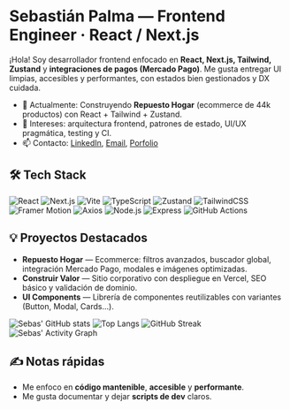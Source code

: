 # Sebastián Palma — Frontend Engineer · React / Next.js


¡Hola! Soy desarrollador frontend enfocado en **React, Next.js, Tailwind, Zustand** y **integraciones de pagos (Mercado Pago)**. Me gusta entregar UI limpias, accesibles y performantes, con estados bien gestionados y DX cuidada.


- 🚀 Actualmente: Construyendo **Repuesto Hogar** (ecommerce de 44k productos) con React + Tailwind + Zustand.
- 🧩 Intereses: arquitectura frontend, patrones de estado, UI/UX pragmática, testing y CI.
- 📫 Contacto: [LinkedIn](https://www.linkedin.com/in/sebastianpalmasanchez/), [Email](mailto:sebapalma59gmail.com), [Porfolio](https://sebastian-palma.vercel.app/)


## 🛠️ Tech Stack

![React](https://img.shields.io/badge/React-20232A?style=for-the-badge&logo=react&logoColor=61DAFB)
![Next.js](https://img.shields.io/badge/Next.js-000000?style=for-the-badge&logo=next.js&logoColor=white)
![Vite](https://img.shields.io/badge/Vite-646CFF?style=for-the-badge&logo=vite&logoColor=FFD62E)
![TypeScript](https://img.shields.io/badge/TypeScript-3178C6?style=for-the-badge&logo=typescript&logoColor=white)
![Zustand](https://img.shields.io/badge/Zustand-764ABC?style=for-the-badge&logo=redux&logoColor=white)
![TailwindCSS](https://img.shields.io/badge/TailwindCSS-38B2AC?style=for-the-badge&logo=tailwind-css&logoColor=white)
![Framer Motion](https://img.shields.io/badge/Framer_Motion-0055FF?style=for-the-badge&logo=framer&logoColor=white)
![Axios](https://img.shields.io/badge/Axios-671ddf?style=for-the-badge&logo=axios&logoColor=white)
![Node.js](https://img.shields.io/badge/Node.js-339933?style=for-the-badge&logo=node.js&logoColor=white)
![Express](https://img.shields.io/badge/Express-000000?style=for-the-badge&logo=express&logoColor=white)
![GitHub Actions](https://img.shields.io/badge/GitHub_Actions-2088FF?style=for-the-badge&logo=github-actions&logoColor=white)




## 💡 Proyectos Destacados
- **Repuesto Hogar** — Ecommerce: filtros avanzados, buscador global, integración Mercado Pago, modales e imágenes optimizadas.
- **Construir Valor** — Sitio corporativo con despliegue en Vercel, SEO básico y validación de dominio.
- **UI Components** — Librería de componentes reutilizables con variantes (Button, Modal, Cards...).


![Sebas' GitHub stats](https://github-readme-stats.vercel.app/api?username=SebasPalmaSan&show_icons=true&theme=radical)
![Top Langs](https://github-readme-stats.vercel.app/api/top-langs/?username=SebasPalmaSan&layout=compact&theme=radical)
![GitHub Streak](https://streak-stats.demolab.com?user=SebasPalmaSan&theme=radical&hide_border=true)
![Sebas' Activity Graph](https://github-readme-activity-graph.vercel.app/graph?username=SebasPalmaSan&theme=radical)


## ✍️ Notas rápidas
- Me enfoco en **código mantenible**, **accesible** y **performante**.
- Me gusta documentar y dejar **scripts de dev** claros.
<!--
**SebasPalmaSan/SebasPalmaSan** is a ✨ _special_ ✨ repository because its `README.md` (this file) appears on your GitHub profile.

Here are some ideas to get you started:

- 🔭 I’m currently working on ...
- 🌱 I’m currently learning ...
- 👯 I’m looking to collaborate on ...
- 🤔 I’m looking for help with ...
- 💬 Ask me about ...
- 📫 How to reach me: ...
- 😄 Pronouns: ...
- ⚡ Fun fact: ...
-->
